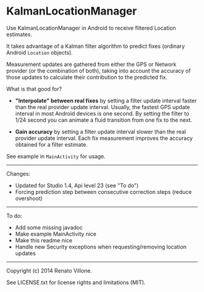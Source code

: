 # KalmanLocationManager

Use KalmanLocationManager in Android to receive filtered Location estimates.

It takes advantage of a Kalman filter algorithm to predict fixes (ordinary Android `Location` objects).

Measurement updates are gathered from either the GPS or Network provider (or the combination of both), taking into account the accuracy of those updates to calculate their contribution to the predicted fix.

What is that good for?

* <b>"Interpolate" between real fixes</b> by setting a filter update interval faster than the real provider update interval. Usually, the fastest GPS update interval in most Android devices is one second. By setting the filter to 1/24 second you can animate a fluid transition from one fix to the next.

*  <b>Gain accuracy</b> by setting a filter update interval slower than the real provider update interval. Each fix measurement improves the accuracy obtained for a filter estimate.

See example in `MainActivity` for usage.

---

Changes:

* Updated for Studio 1.4, Api level 23 (see "To do")
* Forcing prediction step between consecutive correction steps (reduce overshoot)

---

To do:

* Add some missing javadoc
* Make example MainActivity nice
* Make this readme nice
* Handle new Security exceptions when requesting/removing location updates

---

Copyright (c) 2014 Renato Villone.

See LICENSE.txt for license rights and limitations (MIT).
